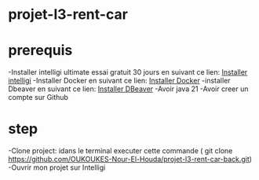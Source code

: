 # projet-l3-rent-car
# prerequis
-Installer intelligi ultimate essai gratuit 30 jours en suivant ce lien: [Installer intelligi](https://www.jetbrains.com/fr-fr/idea/download/?section=windows)
-Installer Docker en suivant ce lien: [Installer Docker](https://docs.docker.com/desktop/install/windows-install/)
-installer Dbeaver en suivant ce lien: [Installer DBeaver](https://dbeaver.io/download/)
-Avoir java 21
-Avoir creer un compte sur Github
# step
-Clone project: idans le terminal executer cette commande ( git clone https://github.com/OUKOUKES-Nour-El-Houda/projet-l3-rent-car-back.git)
-Ouvrir mon projet sur Intelligi